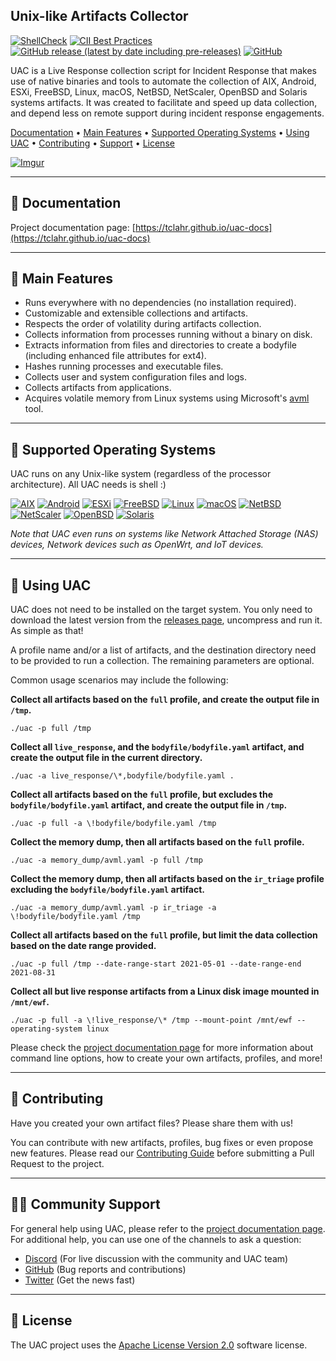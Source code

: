 ## Unix-like Artifacts Collector

[![ShellCheck](https://github.com/tclahr/uac/actions/workflows/shellcheck.yaml/badge.svg)](https://github.com/tclahr/uac/actions/workflows/shellcheck.yaml)
[![CII Best Practices](https://bestpractices.coreinfrastructure.org/projects/5640/badge)](https://bestpractices.coreinfrastructure.org/projects/5640)
[![GitHub release (latest by date including pre-releases)](https://img.shields.io/github/v/release/tclahr/uac?include_prereleases&style=flat)](https://github.com/tclahr/uac/releases)
[![GitHub](https://img.shields.io/github/license/tclahr/uac?style=flat)](LICENSE)

UAC is a Live Response collection script for Incident Response that makes use of native binaries and tools to automate the collection of AIX, Android, ESXi, FreeBSD, Linux, macOS, NetBSD, NetScaler, OpenBSD and Solaris systems artifacts. It was created to facilitate and speed up data collection, and depend less on remote support during incident response engagements.

[Documentation](#-documentation) •
[Main Features](#-main-features) •
[Supported Operating Systems](#-supported-operating-systems) •
[Using UAC](#-using-uac) •
[Contributing](#-contributing) •
[Support](#-community-support) •
[License](#-license)

[![Imgur](https://i.imgur.com/1aEnAyA.gif)](#)

***

## 📘 Documentation

Project documentation page: [https://tclahr.github.io/uac-docs](https://tclahr.github.io/uac-docs)

***

## 🌟 Main Features

- Runs everywhere with no dependencies (no installation required).
- Customizable and extensible collections and artifacts.
- Respects the order of volatility during artifacts collection.
- Collects information from processes running without a binary on disk.
- Extracts information from files and directories to create a bodyfile (including enhanced file attributes for ext4).
- Hashes running processes and executable files.
- Collects user and system configuration files and logs.
- Collects artifacts from applications.
- Acquires volatile memory from Linux systems using Microsoft's [avml](https://github.com/microsoft/avml) tool.

***

## 💾 Supported Operating Systems

UAC runs on any Unix-like system (regardless of the processor architecture). All UAC needs is shell :)

[![AIX](https://img.shields.io/static/v1?label=&message=AIX&color=brightgreen&style=for-the-badge)](#-supported-operating-systems)
[![Android](https://img.shields.io/static/v1?label=&message=Android&color=green&style=for-the-badge)](#-supported-operating-systems)
[![ESXi](https://img.shields.io/static/v1?label=&message=ESXi&color=blue&style=for-the-badge)](#-supported-operating-systems)
[![FreeBSD](https://img.shields.io/static/v1?label=&message=FreeBSD&color=red&style=for-the-badge)](#-supported-operating-systems)
[![Linux](https://img.shields.io/static/v1?label=&message=Linux&color=lightgray&style=for-the-badge)](#-supported-operating-systems)
[![macOS](https://img.shields.io/static/v1?label=&message=macOS&color=blueviolet&style=for-the-badge)](#-supported-operating-systems)
[![NetBSD](https://img.shields.io/static/v1?label=&message=NetBSD&color=orange&style=for-the-badge)](#-supported-operating-systems)
[![NetScaler](https://img.shields.io/static/v1?label=&message=NetScaler&color=blue&style=for-the-badge)](#-supported-operating-systems)
[![OpenBSD](https://img.shields.io/static/v1?label=&message=OpenBSD&color=yellow&style=for-the-badge)](#-supported-operating-systems)
[![Solaris](https://img.shields.io/static/v1?label=&message=Solaris&color=lightblue&style=for-the-badge)](#-supported-operating-systems)

*Note that UAC even runs on systems like Network Attached Storage (NAS) devices, Network devices such as OpenWrt, and IoT devices.*

***

## 🚀 Using UAC

UAC does not need to be installed on the target system. You only need to download the latest version from the [releases page](https://github.com/tclahr/uac/releases), uncompress and run it. As simple as that!

A profile name and/or a list of artifacts, and the destination directory need to be provided to run a collection. The remaining parameters are optional.

Common usage scenarios may include the following:

**Collect all artifacts based on the ```full``` profile, and create the output file in ```/tmp```.**

```shell
./uac -p full /tmp
```

**Collect all ```live_response```, and the ```bodyfile/bodyfile.yaml``` artifact, and create the output file in the current directory.**

```shell
./uac -a live_response/\*,bodyfile/bodyfile.yaml .
```

**Collect all artifacts based on the ```full``` profile, but excludes the ```bodyfile/bodyfile.yaml``` artifact, and create the output file in ```/tmp```.**

```shell
./uac -p full -a \!bodyfile/bodyfile.yaml /tmp
```

**Collect the memory dump, then all artifacts based on the ```full``` profile.**

```shell
./uac -a memory_dump/avml.yaml -p full /tmp
```

**Collect the memory dump, then all artifacts based on the ```ir_triage``` profile excluding the ```bodyfile/bodyfile.yaml``` artifact.**

```shell
./uac -a memory_dump/avml.yaml -p ir_triage -a \!bodyfile/bodyfile.yaml /tmp
```

**Collect all artifacts based on the ```full``` profile, but limit the data collection based on the date range provided.**

```shell
./uac -p full /tmp --date-range-start 2021-05-01 --date-range-end 2021-08-31
```

**Collect all but live response artifacts from a Linux disk image mounted in ```/mnt/ewf```.**

```shell
./uac -p full -a \!live_response/\* /tmp --mount-point /mnt/ewf --operating-system linux
```

Please check the [project documentation page](https://tclahr.github.io/uac-docs) for more information about command line options, how to create your own artifacts, profiles, and more!

***

## 💙 Contributing

Have you created your own artifact files? Please share them with us!

You can contribute with new artifacts, profiles, bug fixes or even propose new features. Please read our [Contributing Guide](CONTRIBUTING.md) before submitting a Pull Request to the project.

***

## 👨‍💻 Community Support

For general help using UAC, please refer to the [project documentation page](https://tclahr.github.io/uac-docs). For additional help, you can use one of the channels to ask a question:

- [Discord](https://discord.com/invite/digitalforensics) (For live discussion with the community and UAC team)
- [GitHub](https://github.com/tclahr/uac/issues) (Bug reports and contributions)
- [Twitter](https://twitter.com/tclahr) (Get the news fast)

***

## 📜 License

The UAC project uses the [Apache License Version 2.0](LICENSE) software license.